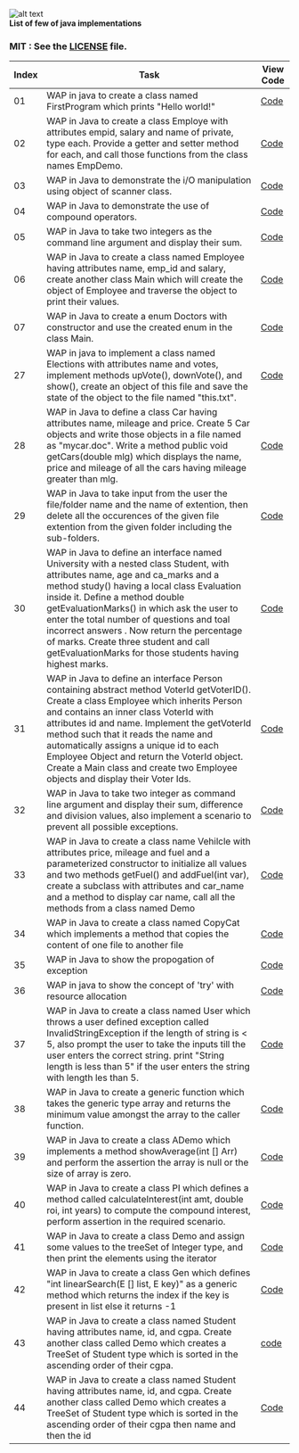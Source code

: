 
![alt text](http://gif.informatiquegifs.com/gifs/java/1.gif)   
**List of few of java implementations**  

                 

 ### MIT : See the [LICENSE](https://github.com/yogeshCt3/Java/blob/master/LICENSE) file.
Index|Task|View Code|
-----|----|---------|
01|WAP in java to create a class named FirstProgram which prints "Hello world!"|[Code](https://github.com/yogeshCt3/Java/blob/master/01%20-%20FirstProgram.java)
02|WAP in Java to create a class Employe with attributes empid, salary and name of private, type each. Provide a getter and setter method for each, and call those functions from the class names EmpDemo.|[Code](https://github.com/yogeshCt3/Java/blob/master/02%20-%20Employe.java)
03|WAP in Java to demonstrate the i/O manipulation using object of scanner class.|[Code](https://github.com/yogeshCt3/Java/blob/master/03%20-%20get%20input%20from%20user.java)
04|WAP in Java to demonstrate the use of compound operators.|[Code](https://github.com/yogeshCt3/Java/blob/master/04%20-%20compound%20operator.java)
05|WAP in Java to take two integers as the command line argument and display their sum.|[Code](https://github.com/yogeshCt3/Java/blob/master/05%20-%20Command%20line%20argument.java)
06|WAP in Java to create a class named Employee having attributes name, emp_id and salary, create another class Main which will create the object of Employee and traverse the object to print their values.|[Code](https://github.com/yogeshCt3/Java/blob/master/06%20-%20array%20of%20objects.java)
07|WAP in Java to create a enum Doctors with constructor and use the created enum in the class Main.|[Code](https://github.com/yogeshCt3/Java/blob/master/07%20-%20enum.java)
27|WAP in java to implement a class named Elections with attributes name and votes, implement methods upVote(), downVote(), and show(), create an object of this file and save the state of the object to the file named "this.txt".|[Code](https://github.com/yogeshCt3/Java/blob/master/26%20-%20Serializable.java)
28|WAP in Java to define a class Car having attributes name, mileage and price. Create 5 Car objects and write those objects in a file named as "mycar.doc". Write a method public void getCars(double mlg) which displays the name, price and mileage of all the cars having mileage greater than mlg.|[Code](https://github.com/yogeshCt3/Java/blob/master/28%20-%20prog.java)
29|WAP in Java to take input from the user the file/folder name and the name of extention, then delete all the occurences of the given file extention from the given folder including the sub-folders.|[Code](https://github.com/yogeshCt3/Java/blob/master/29%20-%20Delete%20all%20file%20extentions.java) 
30|WAP in Java to define an interface named University with a nested class Student, with attributes name, age and ca_marks and a method study() having a local class Evaluation inside it. Define a method double getEvaluationMarks() in which ask the user to enter the total number of questions and toal incorrect answers . Now return the percentage of marks. Create three student and call getEvaluationMarks for those students having highest marks.|[Code](https://github.com/yogeshCt3/Java/blob/master/30%20-%20University.java)     
31|WAP in Java to define an interface Person containing abstract method VoterId getVoterID(). Create a class Employee which inherits Person and contains an inner class VoterId with attributes id and name. Implement the getVoterId method such that it reads the name and automatically assigns a unique id to each Employee Object and return the VoterId object. Create a Main class and create  two Employee objects and display their Voter Ids.|[Code](https://github.com/yogeshCt3/Java/blob/master/31%20-%20VoterID.java)
32|WAP in Java to take two integer as command line argument and display their sum, difference and division values, also implement a scenario to prevent all possible exceptions.|[Code](https://github.com/yogeshCt3/Java/blob/master/32%20-%20Exception%201.java)
33|WAP in Java to create a class name Vehilcle with attributes price, mileage and fuel and a parameterized constructor to initialize all values and two methods getFuel() and addFuel(int var), create a subclass with attributes and car_name and a method to display car name, call all the methods from a class named Demo|[Code](https://github.com/yogeshCt3/Java/blob/master/33%20-%20Vehicle.java)
34|WAP in Java to create a class named CopyCat which implements a method that copies the content of one file to another file|[Code](https://github.com/yogeshCt3/Java/blob/master/34%20-%20CopyCat.java)
35|WAP in Java to show the propogation of exception|[Code](https://github.com/yogeshCt3/Java/blob/master/35%20-%20ExceptionPropogation.java)
36|WAP in java to show the concept of 'try' with resource allocation|[Code](https://github.com/yogeshCt3/Java/blob/master/36%20-%20tryWithResource.java)
37|WAP in Java to create a class named User which throws a user defined exception called InvalidStringException if the length of string is < 5, also prompt the user to take the inputs till the user enters the correct string. print "String length is less than 5" if the user enters the string with length les than 5.|[Code](https://github.com/yogeshCt3/Java/blob/master/37%20-%20InvalidStringException.java)
38|WAP in Java to create a generic function which takes the generic type array and returns the minimum value amongst the array to the caller function.|[Code](https://github.com/yogeshCt3/Java/blob/master/38%20-%20genericMin.java)
39|WAP in Java to create a class ADemo which implements a method showAverage(int [] Arr) and perform the assertion the array is null or the size of array is zero.|[Code](https://github.com/yogeshCt3/Java/blob/master/39%20-%20assert2.java)
40|WAP in Java to create a class PI which defines a method called calculateInterest(int amt, double roi, int years) to compute the compound interest, perform assertion in the required scenario.|[Code](https://github.com/yogeshCt3/Java/blob/master/40%20-%20assert.java)
41|WAP in Java to create a class Demo and assign some values to the treeSet of Integer type, and then print the elements using the iterator|[Code](https://github.com/yogeshCt3/Java/blob/master/41%20-%20TreeSet.java)
42|WAP in Java to create a class Gen which defines "int linearSearch(E [] list, E key)" as a generic method which returns the index if the key is present in list else it returns -1|[Code](https://github.com/yogeshCt3/Java/blob/master/42%20-%20LinearSearch.java)
43|WAP in Java to create a class named Student having attributes name, id, and cgpa. Create  another class called Demo which creates a TreeSet of Student type which is sorted in the ascending order of their cgpa.|[code](https://github.com/yogeshCt3/Java/blob/master/43%20-%20Student(Overrires%20compreTo).java)
44|WAP in Java to create a class named Student having attributes name, id, and cgpa. Create  another class called Demo which creates a TreeSet of Student type which is sorted in the ascending order of their cgpa then name and then the id|[Code](https://github.com/yogeshCt3/Java/blob/master/44%20-%20Student(Comparable).java)
